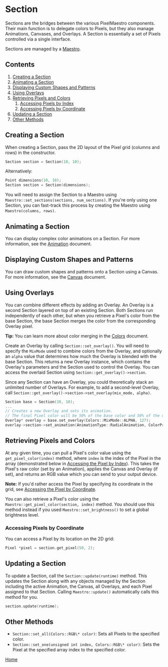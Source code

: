 # Section
Sections are the bridges between the various PixelMaestro components. Their main function is to delegate colors to Pixels, but they also manage Animations, Canvases, and Overlays. A Section is essentially a set of Pixels controlled via a single interface.

Sections are managed by a [Maestro](maestro.md).

## Contents
1. [Creating a Section](#creating-a-section)
2. [Animating a Section](#animating-a-section)
3. [Displaying Custom Shapes and Patterns](#displaying-custom-shapes-and-patterns)
4. [Using Overlays](#using-overlays)
5. [Retrieving Pixels and Colors](#retrieving-pixels-and-colors)
	1. [Accessing Pixels by Index](#accessing-pixels-by-index)
	2. [Accessing Pixels by Coordinate](#accessing-pixels-by-coordinate)
6. [Updating a Section](#updating-a-section)
7. [Other Methods](#other-methods)

## Creating a Section
When creating a Section, pass the 2D layout of the Pixel grid (columns and rows) in the constructor.

```c++
Section section = Section(10, 10);
```
Alternatively:
```c++
Point dimensions(10, 10);
Section section = Section(dimensions);
```

You will need to assign the Section to a Maestro using `Maestro::set_sections(sections, num_sections)`. If you're only using one Section, you can fast-track this process by creating the Maestro using `Maestro(columns, rows)`.

## Animating a Section
You can display complex color animations on a Section. For more information, see the [Animation](animation.md) document.

## Displaying Custom Shapes and Patterns
You can draw custom shapes and patterns onto a Section using a Canvas. For more information, see the [Canvas](canvas.md) document.

## Using Overlays
You can combine different effects by adding an Overlay. An Overlay is a second Section layered on top of an existing Section. Both Sections run independently of each other, but when you retrieve a Pixel's color from the base Section, the base Section merges the color from the corresponding Overlay pixel.

**Tip:** You can learn more about color merging in the [Colors](colors.md) document.

Create an Overlay by calling `Section::set_overlay()`. You will need to specify the `MixMode` used to combine colors from the Overlay, and optionally an `alpha` value that determines how much the Overlay is blended with the base Section. This returns a new Overlay instance, which contains the Overlay's parameters and the Section used to control the Overlay. You can access the overlaid Section using `Section::get_overlay()->section`.

Since any Section can have an Overlay, you could theoretically stack an unlimited number of Overlays. For example, to add a second-level Overlay, call `Section::get_overlay()->section->set_overlay(mix_mode, alpha)`.

```c++
Section base = Section(10, 10);
...
// Creates a new Overlay and sets its animation.
// The final Pixel color will be 50% of the base color and 50% of the overlaid color.
Overlay* overlay = base.set_overlay(Colors::MixMode::ALPHA, 127);
overlay->section->set_animation(AnimationType::RadialAnimation, ColorPresets::COLORWHEEL, 12);
```

## Retrieving Pixels and Colors
At any given time, you can pull a Pixel's color value using the `get_pixel_color(index)` method, where `index` is the index of the Pixel in the array (demonstrated below in [Accessing the Pixel by Index](#accessing-the-pixel-by-index)). This takes the Pixel's raw color (set by an Animation), applies the Canvas and Overlay (if set), and returns an RGB value which you can send to your output device.

**Note:** If you'd rather access the Pixel by specifying its coordinate in the grid, see [Accessing the Pixel by Coordinate](#accessing-the-pixel-by-coordinate).

You can also retrieve a Pixel's color using the `Maestro::get_pixel_color(section, index)` method. You should use this method instead if you used `Maestro::set_brightness()` to set a global brightness level.

### Accessing Pixels by Coordinate
You can access a Pixel by its location on the 2D grid:
```c++
Pixel *pixel = section.get_pixel(50, 2);
```

## Updating a Section
To update a Section, call the `Section::update(runtime)` method. This updates the Section along with any objects managed by the Section including the active Animation, the Canvas, all Overlays, and each Pixel assigned to that Section. Calling `Maestro::update()` automatically calls this method for you.

```c++
section.update(runtime);
```

## Other Methods
* `Section::set_all(Colors::RGB\* color)`: Sets all Pixels to the specified color.
* `Section::set_one(unsigned int index, Colors::RGB\* color)`: Sets the Pixel at the specified array index to the specified color.

[Home](README.md)
